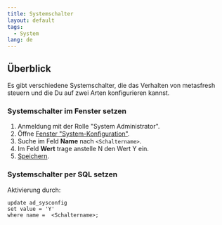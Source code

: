 ```yaml
---
title: Systemschalter
layout: default
tags:
  - System
lang: de
---
```


## Überblick
Es gibt verschiedene Systemschalter, die das Verhalten von metasfresh steuern und die Du auf zwei Arten konfigurieren kannst.

### Systemschalter im Fenster setzen
1. Anmeldung mit der Rolle "System Administrator".
1. Öffne [Fenster "System-Konfiguration"](Wie_finde_und_öffne_ich_ein_Fenster).
1. Suche im Feld **Name** nach `<Schaltername>`.
1. Im Feld **Wert** trage anstelle N den Wert Y ein.
1. [Speichern](Wie_lege_ich_einen_neuen_datensatz_an).

### Systemschalter per SQL setzen
Aktivierung durch:

```
update ad_sysconfig
set value = 'Y'
where name =  <Schaltername>;
```
